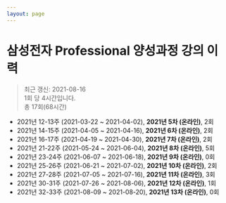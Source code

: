 ```yaml
---
layout: page
---
```


# 삼성전자 Professional 양성과정 강의 이력

> 최근 갱신: 2021-08-16<br>1회 당 4시간입니다.<br>총 17회(68시간)

* 2021년 12-13주 (2021-03-22 ~ 2021-04-02), **2021년 5차 (온라인)**, 2회
* 2021년 14-15주 (2021-04-05 ~ 2021-04-16), **2021년 6차 (온라인)**, 2회
* 2021년 16-17주 (2021-04-19 ~ 2021-04-30), **2021년 7차 (온라인)**, 2회
* 2021년 21-22주 (2021-05-24 ~ 2021-06-04), **2021년 8차 (온라인)**, 5회
* 2021년 23-24주 (2021-06-07 ~ 2021-06-18), **2021년 9차 (온라인)**, 0회
* 2021년 25-26주 (2021-06-21 ~ 2021-07-02), **2021년 10차 (온라인)**, 2회
* 2021년 27-28주 (2021-07-05 ~ 2021-07-16), **2021년 11차 (온라인)**, 3회
* 2021년 30-31주 (2021-07-26 ~ 2021-08-06), **2021년 12차 (온라인)**, 1회
* 2021년 32-33주 (2021-08-09 ~ 2021-08-20), **2021년 13차 (온라인)**, 0회
